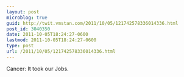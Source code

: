 ```yaml
---
layout: post
microblog: true
guid: http://twit.vmstan.com/2011/10/05/121742578336014336.html
post_id: 3040350
date: 2011-10-05T18:24:27-0600
lastmod: 2011-10-05T18:24:27-0600
type: post
url: /2011/10/05/121742578336014336.html
---
```

Cancer: It took our Jobs.
